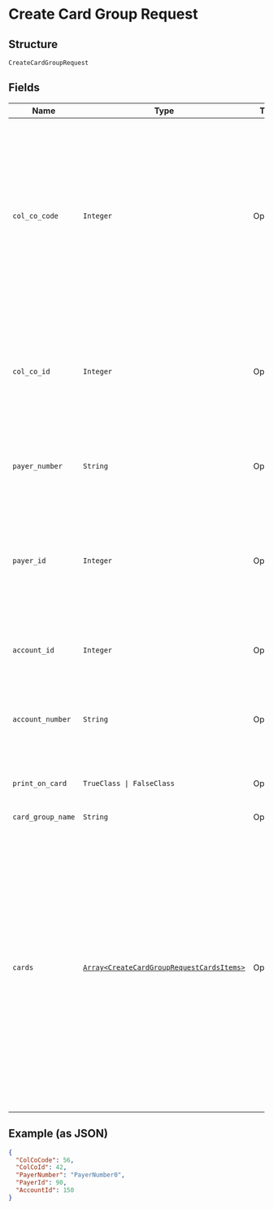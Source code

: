 
# Create Card Group Request

## Structure

`CreateCardGroupRequest`

## Fields

| Name | Type | Tags | Description |
|  --- | --- | --- | --- |
| `col_co_code` | `Integer` | Optional | Collecting Company Code (Shell Code) of the selected payer.<br>Mandatory for serviced OUs such as Romania, Latvia, Lithuania, Estonia, Ukraine etc. It is optional for other countries if ColCoID is provided.<br>Example:<br>86-Philippines<br>5-UK |
| `col_co_id` | `Integer` | Optional | Collecting Company Id  of the selected payer.<br>Optional if ColCoCode is passed else Mandatory.<br>Example:<br>1-Philippines<br>5-UK |
| `payer_number` | `String` | Optional | Payer Number of the selected payer.<br>Optional if PayerId is passed else Mandatory |
| `payer_id` | `Integer` | Optional | Payer Id (i.e., Customer Id of the Payment Customer in H3 Cards Platform) of the selected payer.<br>Optional if PayerNumber is passed else Mandatory |
| `account_id` | `Integer` | Optional | Account ID of the customer.<br>Optional if AccountNumber is passed else Mandatory. |
| `account_number` | `String` | Optional | Account Number of the customer.<br>Optional if AccountId is passed else Mandatory. |
| `print_on_card` | `TrueClass \| FalseClass` | Optional | Whether card group name to be embossed on the cards or not. |
| `card_group_name` | `String` | Optional | - |
| `cards` | [`Array<CreateCardGroupRequestCardsItems>`](../../doc/models/create-card-group-request-cards-items.md) | Optional | List of cards to be moved to the new card group. This list is optional – no card will be moved to the new card group when the list is empty.<br>The fields of Card entity are described in the below rows.<br>The maximum number of cards allowed to be moved in a request is 500 (configurable). The whole request including the card group creation will be rejected when the limit is exceeded. |

## Example (as JSON)

```json
{
  "ColCoCode": 56,
  "ColCoId": 42,
  "PayerNumber": "PayerNumber0",
  "PayerId": 90,
  "AccountId": 150
}
```

